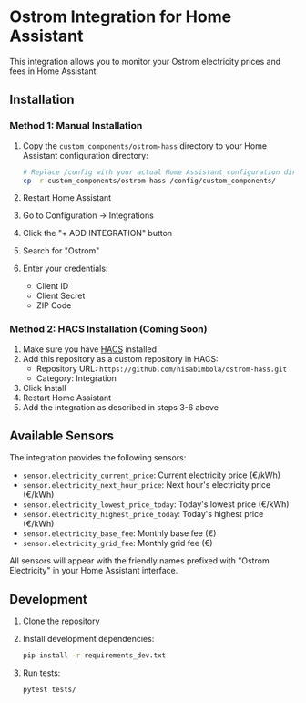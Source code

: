 # Ostrom Integration for Home Assistant

This integration allows you to monitor your Ostrom electricity prices and fees in Home Assistant.

## Installation

### Method 1: Manual Installation

1. Copy the `custom_components/ostrom-hass` directory to your Home Assistant configuration directory:
   ```bash
   # Replace /config with your actual Home Assistant configuration directory
   cp -r custom_components/ostrom-hass /config/custom_components/
   ```

2. Restart Home Assistant
3. Go to Configuration -> Integrations
4. Click the "+ ADD INTEGRATION" button
5. Search for "Ostrom"
6. Enter your credentials:
   - Client ID
   - Client Secret
   - ZIP Code

### Method 2: HACS Installation (Coming Soon)

1. Make sure you have [HACS](https://hacs.xyz) installed
2. Add this repository as a custom repository in HACS:
   - Repository URL: `https://github.com/hisabimbola/ostrom-hass.git`
   - Category: Integration
3. Click Install
4. Restart Home Assistant
5. Add the integration as described in steps 3-6 above

## Available Sensors

The integration provides the following sensors:

- `sensor.electricity_current_price`: Current electricity price (€/kWh)
- `sensor.electricity_next_hour_price`: Next hour's electricity price (€/kWh)
- `sensor.electricity_lowest_price_today`: Today's lowest price (€/kWh)
- `sensor.electricity_highest_price_today`: Today's highest price (€/kWh)
- `sensor.electricity_base_fee`: Monthly base fee (€)
- `sensor.electricity_grid_fee`: Monthly grid fee (€)

All sensors will appear with the friendly names prefixed with "Ostrom Electricity" in your Home Assistant interface.

## Development

1. Clone the repository
2. Install development dependencies:
   ```bash
   pip install -r requirements_dev.txt
   ```

3. Run tests:
   ```bash
   pytest tests/
   ```
